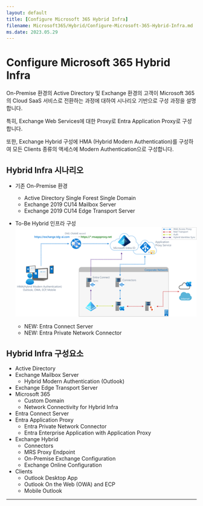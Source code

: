 ```yaml
---
layout: default
title: [Configure Microsoft 365 Hybrid Infra]
filename: Microsoft365/Hybrid/Configure-Microsoft-365-Hybrid-Infra.md
ms.date: 2023.05.29
---
```


# Configure Microsoft 365 Hybrid Infra

On-Premise 환경의 Active Directory 및 Exchange 환경의 고객이 Microsoft 365의 Cloud SaaS 서비스로 전환하는 과정에 대하여 시나리오 기반으로 구성 과정을 설명합니다.

특히, Exchange Web Services에 대한 Proxy로 Entra Application Proxy로 구성합니다.

또한, Exchange Hybrid 구성에 HMA (Hybrid Modern Authentication)를 구성하여 모든 Clients 종류의 액세스에 Modern Authentication으로 구성합니다.

## Hybrid Infra 시나리오

- 기존 On-Premise 환경
    - Active Directory Single Forest Single Domain
    - Exchange 2019 CU14 Mailbox Server
    - Exchange 2019 CU14 Edge Transport Server

- To-Be Hybrid 인프라 구성
    ![entra-application-proxy-hma](images\entra-application-proxy-hma.png)

    - NEW: Entra Connect Server
    - NEW: Entra Private Network Connector

## Hybrid Infra 구성요소

- Active Directory
- Exchange Mailbox Server
    - Hybrid Modern Authentication (Outlook)
- Exchange Edge Transport Server
- Microsoft 365
    - Custom Domain
    - Network Connectivity for Hybrid Infra 
- Entra Connect Server
- Entra Application Proxy
    - Entra Private Network Connector
    - Entra Enterprise Application with Application Proxy
- Exchange Hybrid
    - Connectors
    - MRS Proxy Endpoint
    - On-Premise Exchange Configuration
    - Exchange Online Configuration
- Clients
    - Outlook Desktop App
    - Outlook On the Web (OWA) and ECP
    - Mobile Outlook

---
